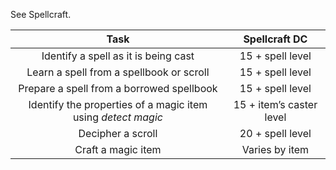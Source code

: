 See Spellcraft.

|                           **Task**                           |    **Spellcraft DC**     |
|:------------------------------------------------------------:|:------------------------:|
|             Identify a spell as it is being cast             |     15 + spell level     |
|           Learn a spell from a spellbook or scroll           |     15 + spell level     |
|          Prepare a spell from a borrowed spellbook           |     15 + spell level     |
| Identify the properties of a magic item using *detect magic* | 15 + item’s caster level |
|                      Decipher a scroll                       |     20 + spell level     |
|                      Craft a magic item                      |      Varies by item      | 
